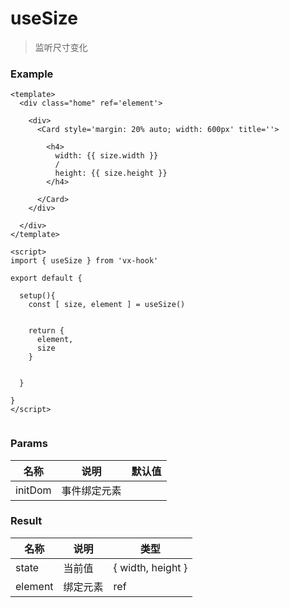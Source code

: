 # useSize

> 监听尺寸变化



### Example

```vue
<template>
  <div class="home" ref='element'>

    <div>
      <Card style='margin: 20% auto; width: 600px' title=''>

        <h4>
          width: {{ size.width }}
          /
          height: {{ size.height }}
        </h4>
    
      </Card>
    </div>
    
  </div>
</template>

<script>
import { useSize } from 'vx-hook'

export default { 

  setup(){
    const [ size, element ] = useSize()
   
   
    return {
      element,
      size
    }
    

  }

}
</script>


```





### Params

| 名称    | 说明         | 默认值 |
| ------- | ------------ | ------ |
| initDom | 事件绑定元素 |        |



### Result

| 名称    | 说明     | 类型               |
| ------- | -------- | ------------------ |
| state   | 当前值   | { width,  height } |
| element | 绑定元素 | ref                |





